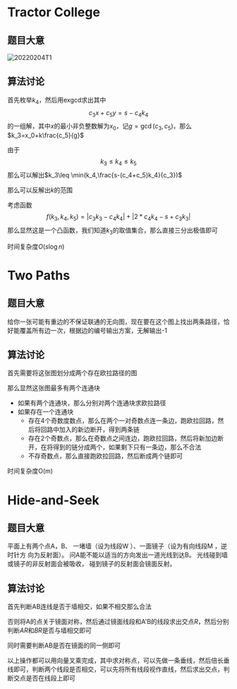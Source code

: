 # Tractor College

## 题目大意

![20220204T1](D:\Blog\image\20220204T1.PNG)

## 算法讨论

首先枚举$k_4$，然后用exgcd求出其中
$$
c_3x+c_5y=s-c_4k_4
$$
的一组解，其中$x$的最小非负整数解为$x_0$，记$g=\gcd(c_3,c_5)$，那么$k_3=x_0+k\frac{c_5}{g}$

由于
$$
k_3\leq k_4\leq k_5
$$
那么可以解出$k_3\leq \min(k_4,\frac{s-(c_4+c_5)k_4}{c_3})$

那么可以反解出$k$的范围

考虑函数
$$
f(k_3,k_4,k_5)=|c_3k_3-c_4k_4|+|2*c_4k_4-s+c_3k_3|
$$
那么显然这是一个凸函数，我们知道$k_3$的取值集合，那么直接三分出极值即可

时间复杂度$O(s\log n)$

# Two Paths

## 题目大意

给你一张可能有重边的不保证联通的无向图，现在要在这个图上找出两条路径，恰好能覆盖所有边一次，根据边的编号输出方案，无解输出-1

## 算法讨论

首先需要将这张图划分成两个存在欧拉路径的图

那么显然这张图最多有两个连通块

- 如果有两个连通块，那么分别对两个连通块求欧拉路径
- 如果存在一个连通块
  - 存在4个奇数度数点，那么在两个一对奇数点连一条边，跑欧拉回路，然后将回路中加入的新边断开，得到两条链
  - 存在2个奇数点，那么在奇数点之间连边，跑欧拉回路，然后将新加边断开，在将得到的链分成两个，如果剩下只有一条边，那么不合法
  - 不存奇数点，那么直接跑欧拉回路，然后断成两个链即可

时间复杂度O(m)

# Hide-and-Seek

## 题目大意

平面上有两个点A，B、 一堵墙（设为线段W ）、一面镜子（设为有向线段M ，逆时针方 向为反射面）。 问A能不能以适当的方向发出一道光线到达B。 光线碰到墙或镜子的非反射面会被吸收， 碰到镜子的反射面会镜面反射。

## 算法讨论

首先判断AB连线是否于墙相交，如果不相交那么合法

否则将A的点关于镜面对称，然后通过镜面线段和A'B的线段求出交点$R$，然后分别判断$AR$和$BR$是否与墙相交即可

同时需要判断AB是否在镜面的同一侧即可

以上操作都可以用向量叉乘完成，其中求对称点，可以先做一条垂线，然后倍长垂线即可，判断两个线段是否相交，可以先将所有线段视作直线，然后求出交点，判断交点是否在线段上即可

